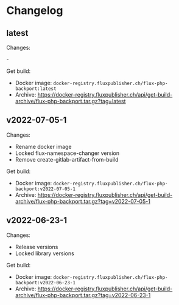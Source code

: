 # Changelog

## latest

Changes:

\-

Get build:

- Docker image: `docker-registry.fluxpublisher.ch/flux-php-backport:latest`
- Archive: https://docker-registry.fluxpublisher.ch/api/get-build-archive/flux-php-backport.tar.gz?tag=latest

## v2022-07-05-1

Changes:

- Rename docker image
- Locked flux-namespace-changer version
- Remove create-gitlab-artifact-from-build

Get build:

- Docker image: `docker-registry.fluxpublisher.ch/flux-php-backport:v2022-07-05-1`
- Archive: https://docker-registry.fluxpublisher.ch/api/get-build-archive/flux-php-backport.tar.gz?tag=v2022-07-05-1

## v2022-06-23-1

Changes:

- Release versions
- Locked library versions

Get build:

- Docker image: `docker-registry.fluxpublisher.ch/flux-php-backport:v2022-06-23-1`
- Archive: https://docker-registry.fluxpublisher.ch/api/get-build-archive/flux-php-backport.tar.gz?tag=v2022-06-23-1
